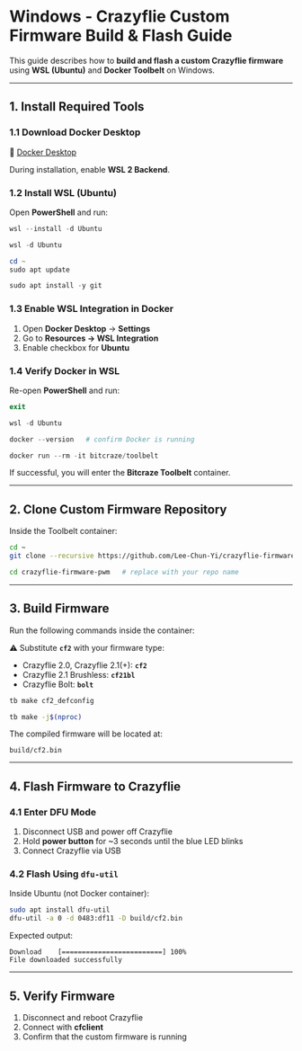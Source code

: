 # Windows - Crazyflie Custom Firmware Build & Flash Guide

This guide describes how to **build and flash a custom Crazyflie firmware** using **WSL (Ubuntu)** and **Docker Toolbelt** on Windows.

---

## 1. Install Required Tools

### 1.1 Download Docker Desktop

🔗 [Docker Desktop](https://www.docker.com/products/docker-desktop/?utm_source=chatgpt.com)

During installation, enable **WSL 2 Backend**.



### 1.2 Install WSL (Ubuntu)

Open **PowerShell** and run:

```powershell
wsl --install -d Ubuntu
```

```powershell
wsl -d Ubuntu
```

```powershell
cd ~
sudo apt update
```

```powershell
sudo apt install -y git
```



### 1.3 Enable WSL Integration in Docker

1. Open **Docker Desktop** → **Settings**
2. Go to **Resources → WSL Integration**
3. Enable checkbox for **Ubuntu**


### 1.4 Verify Docker in WSL

Re-open **PowerShell** and run:

```powershell
exit
```

```powershell
wsl -d Ubuntu
```

```powershell
docker --version   # confirm Docker is running
```

```powershell
docker run --rm -it bitcraze/toolbelt
```

If successful, you will enter the **Bitcraze Toolbelt** container.

---

## 2. Clone Custom Firmware Repository

Inside the Toolbelt container:

```bash
cd ~
git clone --recursive https://github.com/Lee-Chun-Yi/crazyflie-firmware-pwm.git   # replace with your GitHub link
```

```bash
cd crazyflie-firmware-pwm   # replace with your repo name
```

---

## 3. Build Firmware

Run the following commands inside the container:

⚠️ Substitute **`cf2`** with your firmware type:
* Crazyflie 2.0, Crazyflie 2.1(+): **`cf2`**
* Crazyflie 2.1 Brushless: **`cf21bl`**
* Crazyflie Bolt: **`bolt`**

```bash
tb make cf2_defconfig
```

```bash
tb make -j$(nproc)
```

The compiled firmware will be located at:

```
build/cf2.bin
```

---

## 4. Flash Firmware to Crazyflie

### 4.1 Enter DFU Mode

1. Disconnect USB and power off Crazyflie
2. Hold **power button** for \~3 seconds until the blue LED blinks
3. Connect Crazyflie via USB



### 4.2 Flash Using `dfu-util`

Inside Ubuntu (not Docker container):

```bash
sudo apt install dfu-util
dfu-util -a 0 -d 0483:df11 -D build/cf2.bin
```

Expected output:

```
Download    [=========================] 100%
File downloaded successfully
```

---

## 5. Verify Firmware

1. Disconnect and reboot Crazyflie
2. Connect with **cfclient**
3. Confirm that the custom firmware is running
